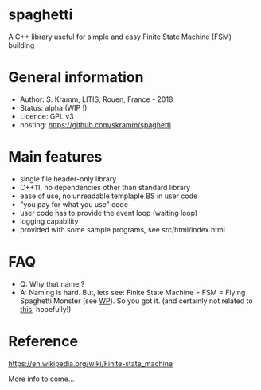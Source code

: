 # spaghetti
A C++ library useful for simple and easy Finite State Machine (FSM) building

# General information
- Author: S. Kramm, LITIS, Rouen, France - 2018
- Status: alpha (WIP !)
- Licence: GPL v3
- hosting: https://github.com/skramm/spaghetti

# Main features

 - single file header-only library
 - C++11, no dependencies other than standard library
 - ease of use, no unreadable templaple BS in user code
 - "you pay for what you use" code
 - user code has to provide the event loop (waiting loop)
 - logging capability
 - provided with some sample programs, see src/html/index.html

# FAQ

- Q: Why that name ?
- A: Naming is hard. But, lets see: Finite State Machine = FSM = Flying Spaghetti Monster
(see [WP](https://en.wikipedia.org/wiki/Flying_Spaghetti_Monster)).
So you got it.
(and certainly not related to [this](https://en.wikipedia.org/wiki/Spaghetti_code), hopefully!)

# Reference

https://en.wikipedia.org/wiki/Finite-state_machine

More info to come...
